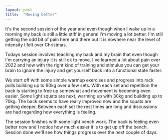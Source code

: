 ```yaml
---
layout: post
title:  "Moving better"
---
```

It's the second session of the year and even though when I wake up in a morning my back is still a little stiff in general I'm moving a lot better.  I'm still getting the odd bit of pain here and there but it is nowhere near the level of intensity I felt over Christmas.

Todays session involves teaching my back and my brain that even though I'm carrying an injury it is still ok to move.  I've learned a lot about pain over 2022 and how with the right kind of training and stimulus you can get your brain to ignore the injury and get yourself back into a functional state faster.

We start off with some simple warmup exercises and progress into rack pulls building up to 90kg over a few sets.  With each set and repetition the back is starting to free up somewhat and movement is becoming even easier.  Some light squats are next, warming up with 30kg and building up to 70kg.  The back seems to have really improved now and the squats are getting deeper.  Between each set the rest times are long and discussions are had regarding how everything is feeling.

The session finishes with some light bench work.  The back is feeling even better now and I notice how much easier it is to get up off the bench.  Session done we'll see how things progress over the next couple of days.

